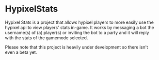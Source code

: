 # HypixelStats
Hypixel Stats is a project that allows hypixel players to more easily use the hypixel api to view players' stats in-game.
It works by messaging a bot the username(s) of (a) player(s) or inviting the bot to a party and it will reply with the stats of the gamemode selected.

Please note that this project is heavily under development so there isn't even a beta yet.
